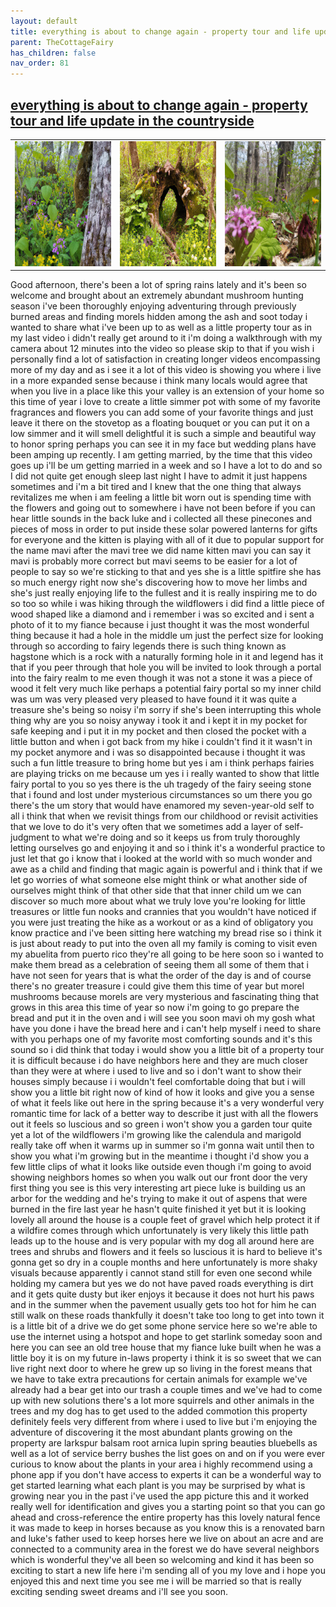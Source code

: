 ```yaml
---
layout: default
title: everything is about to change again - property tour and life update in the countryside
parent: TheCottageFairy
has_children: false
nav_order: 81
---
```


## [everything is about to change again - property tour and life update in the countryside](https://www.youtube.com/watch?v=JoZLSuB7LLI)

<div>
<table align="center">
	<tr>
		<td align="center">
			<img src="../../assets/cottage_fairy_ai_generated_photos/everything_is_about_to_change_again_-_property_tour_and_life_update_in_the_countryside-[JoZLSuB7LLI]/generated_00.png" height="200" width="200"/>
		</td>
		<td align="center">
			<img src="../../assets/cottage_fairy_ai_generated_photos/everything_is_about_to_change_again_-_property_tour_and_life_update_in_the_countryside-[JoZLSuB7LLI]/generated_01.png" height="200" width="200"/>
		</td>
		<td align="center">
			<img src="../../assets/cottage_fairy_ai_generated_photos/everything_is_about_to_change_again_-_property_tour_and_life_update_in_the_countryside-[JoZLSuB7LLI]/generated_02.png" height="200" width="200"/>
		</td>
	</tr>
</table>
</div>

Good afternoon, there's been a lot of spring rains lately and it's been so welcome and brought about an extremely abundant mushroom hunting season i've been thoroughly enjoying adventuring through previously burned areas and finding morels hidden among the ash and soot today i wanted to share what i've been up to as well as a little property tour as in my last video i didn't really get around to it i'm doing a walkthrough with my camera about 12 minutes into the video so please skip to that if you wish i personally find a lot of satisfaction in creating longer videos encompassing more of my day and as i see it a lot of this video is showing you where i live in a more expanded sense because i think many locals would agree that when you live in a place like this your valley is an extension of your home so this time of year i love to create a little simmer pot with some of my favorite fragrances and flowers you can add some of your favorite things and just leave it there on the stovetop as a floating bouquet or you can put it on a low simmer and it will smell delightful it is such a simple and beautiful way to honor spring perhaps you can see it in my face but wedding plans have been amping up recently. I am getting married, by the time that this video goes up i'll be um getting married in a week and so I have a lot to do and so I did not quite get enough sleep last night I have to admit it just happens sometimes and i'm a bit tired and I knew that the one thing that always revitalizes me when i am feeling a little bit worn out is spending time with the flowers and going out to somewhere i have not been before if you can hear little sounds in the back luke and i collected all these pinecones and pieces of moss in order to put inside these solar powered lanterns for gifts for everyone and the kitten is playing with all of it due to popular support for the name mavi after the mavi tree we did name kitten mavi you can say it mavi is probably more correct but mavi seems to be easier for a lot of people to say so we're sticking to that and yes she is a little spitfire she has so much energy right now she's discovering how to move her limbs and she's just really enjoying life to the fullest and it is really inspiring me to do so too so while i was hiking through the wildflowers i did find a little piece of wood shaped like a diamond and i remember i was so excited and i sent a photo of it to my fiance because i just thought it was the most wonderful thing because it had a hole in the middle um just the perfect size for looking through so according to fairy legends there is such thing known as hagstone which is a rock with a naturally forming hole in it and legend has it that if you peer through that hole you will be invited to look through a portal into the fairy realm to me even though it was not a stone it was a piece of wood it felt very much like perhaps a potential fairy portal so my inner child was um was very pleased very pleased to have found it it was quite a treasure she's being so noisy i'm sorry if she's been interrupting this whole thing why are you so noisy anyway i took it and i kept it in my pocket for safe keeping and i put it in my pocket and then closed the pocket with a little button and when i got back from my hike i couldn't find it it wasn't in my pocket anymore and i was so disappointed because i thought it was such a fun little treasure to bring home but yes i am i think perhaps fairies are playing tricks on me because um yes i i really wanted to show that little fairy portal to you so yes there is the uh tragedy of the fairy seeing stone that i found and lost under mysterious circumstances so um there you go there's the um story that would have enamored my seven-year-old self to all i think that when we revisit things from our childhood or revisit activities that we love to do it's very often that we sometimes add a layer of self-judgment to what we're doing and so it keeps us from truly thoroughly letting ourselves go and enjoying it and so i think it's a wonderful practice to just let that go i know that i looked at the world with so much wonder and awe as a child and finding that magic again is powerful and i think that if we let go worries of what someone else might think or what another side of ourselves might think of that other side that that inner child um we can discover so much more about what we truly love you're looking for little treasures or little fun nooks and crannies that you wouldn't have noticed if you were just treating the hike as a workout or as a kind of obligatory you know practice and i've been sitting here watching my bread rise so i think it is just about ready to put into the oven all my family is coming to visit even my abuelita from puerto rico they're all going to be here soon so i wanted to make them bread as a celebration of seeing them all some of them that i have not seen for years that is what the order of the day is and of course there's no greater treasure i could give them this time of year but morel mushrooms because morels are very mysterious and fascinating thing that grows in this area this time of year so now i'm going to go prepare the bread and put it in the oven and i will see you soon mavi oh my gosh what have you done i have the bread here and i can't help myself i need to share with you perhaps one of my favorite most comforting sounds and it's this sound so i did think that today i would show you a little bit of a property tour it is difficult because i do have neighbors here and they are much closer than they were at where i used to live and so i don't want to show their houses simply because i i wouldn't feel comfortable doing that but i will show you a little bit right now of kind of how it looks and give you a sense of what it feels like out here in the spring because it's a very wonderful very romantic time for lack of a better way to describe it just with all the flowers out it feels so luscious and so green i won't show you a garden tour quite yet a lot of the wildflowers i'm growing like the calendula and marigold really take off when it warms up in summer so i'm gonna wait until then to show you what i'm growing but in the meantime i thought i'd show you a few little clips of what it looks like outside even though i'm going to avoid showing neighbors homes so when you walk out our front door the very first thing you see is this very interesting art piece luke is building us an arbor for the wedding and he's trying to make it out of aspens that were burned in the fire last year he hasn't quite finished it yet but it is looking lovely all around the house is a couple feet of gravel which help protect it if a wildfire comes through which unfortunately is very likely this little path leads up to the house and is very popular with my dog all around here are trees and shrubs and flowers and it feels so luscious it is hard to believe it's gonna get so dry in a couple months and here unfortunately is more shaky visuals because apparently i cannot stand still for even one second while holding my camera but yes we do not have paved roads everything is dirt and it gets quite dusty but iker enjoys it because it does not hurt his paws and in the summer when the pavement usually gets too hot for him he can still walk on these roads thankfully it doesn't take too long to get into town it is a little bit of a drive we do get some phone service here so we're able to use the internet using a hotspot and hope to get starlink someday soon and here you can see an old tree house that my fiance luke built when he was a little boy it is on my future in-laws property i think it is so sweet that we can live right next door to where he grew up so living in the forest means that we have to take extra precautions for certain animals for example we've already had a bear get into our trash a couple times and we've had to come up with new solutions there's a lot more squirrels and other animals in the trees and my dog has to get used to the added commotion this property definitely feels very different from where i used to live but i'm enjoying the adventure of discovering it the most abundant plants growing on the property are larkspur balsam root arnica lupin spring beauties bluebells as well as a lot of service berry bushes the list goes on and on if you were ever curious to know about the plants in your area i highly recommend using a phone app if you don't have access to experts it can be a wonderful way to get started learning what each plant is you may be surprised by what is growing near you in the past i've used the app picture this and it worked really well for identification and gives you a starting point so that you can go ahead and cross-reference the entire property has this lovely natural fence it was made to keep in horses because as you know this is a renovated barn and luke's father used to keep horses here we live on about an acre and are connected to a community area in the forest we do have several neighbors which is wonderful they've all been so welcoming and kind it has been so exciting to start a new life here i'm sending all of you my love and i hope you enjoyed this and next time you see me i will be married so that is really exciting sending sweet dreams and i'll see you soon.